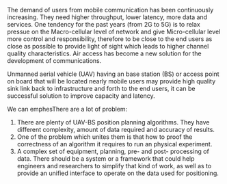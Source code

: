 The demand of users from mobile communication has been continuously increasing. They need higher throughput, lower latency, more data and services. One tendency for the past years (from 2G to 5G) is to relax pressue on the Macro-cellular level of network and give Micro-cellular level more control and responsibility, therefore to be close to the end users as close as possible to provide light of sight which leads to higher channel quality characteristics. Air access has become a new solution for the development of communications.

Unmanned aerial vehicle (UAV) having an base station (BS) or access point on board that will be located nearly mobile users may provide high quality sink link back to infrastructure and forth to the end users, it can be successful solution to improve capacity and latency.

We can emphesThere are a lot of problem:

1. There are plenty of UAV-BS position planning algorithms. They have different complexity, amount of data required and accuracy of results.
2. One of the problem which unites them is that how to proof the correctness of an algorithm it requires to run an physical experiment.
3. A complex set of equipment, planning, pre- and post- processing of data. There should be a system or a framework that could help engineers and researchers to simplify that kind of work, as well as to provide an unified interface to operate on the data used for positioning.



